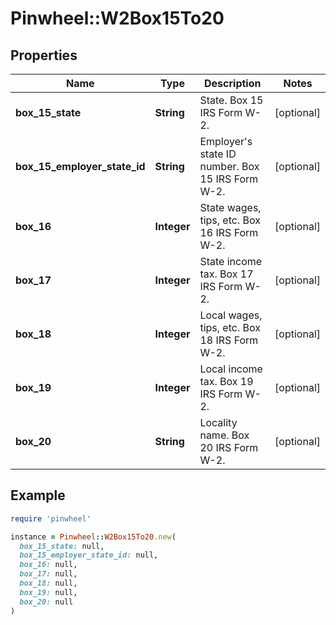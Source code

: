 # Pinwheel::W2Box15To20

## Properties

| Name | Type | Description | Notes |
| ---- | ---- | ----------- | ----- |
| **box_15_state** | **String** | State. Box 15 IRS Form W-2. | [optional] |
| **box_15_employer_state_id** | **String** | Employer&#39;s state ID number. Box 15 IRS Form W-2. | [optional] |
| **box_16** | **Integer** | State wages, tips, etc. Box 16 IRS Form W-2. | [optional] |
| **box_17** | **Integer** | State income tax. Box 17 IRS Form W-2. | [optional] |
| **box_18** | **Integer** | Local wages, tips, etc. Box 18 IRS Form W-2. | [optional] |
| **box_19** | **Integer** | Local income tax. Box 19 IRS Form W-2. | [optional] |
| **box_20** | **String** | Locality name. Box 20 IRS Form W-2. | [optional] |

## Example

```ruby
require 'pinwheel'

instance = Pinwheel::W2Box15To20.new(
  box_15_state: null,
  box_15_employer_state_id: null,
  box_16: null,
  box_17: null,
  box_18: null,
  box_19: null,
  box_20: null
)
```

